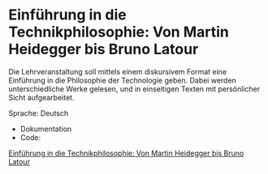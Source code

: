 Einführung in die Technikphilosophie: Von Martin Heidegger bis Bruno Latour
==============================
 
Die Lehrveranstaltung soll mittels einem diskursivem Format eine Einführung in die Philosophie der Technologie geben. Dabei werden unterschiedliche Werke gelesen, und in einseitigen Texten mit persönlicher Sicht aufgearbeitet. 

Sprache: Deutsch
- Dokumentation
- Code: 

[Einführung in die Technikphilosophie: Von Martin Heidegger bis Bruno Latour ](https://online.uni-graz.at/kfu_online/lv.detail?clvnr=343009) 

